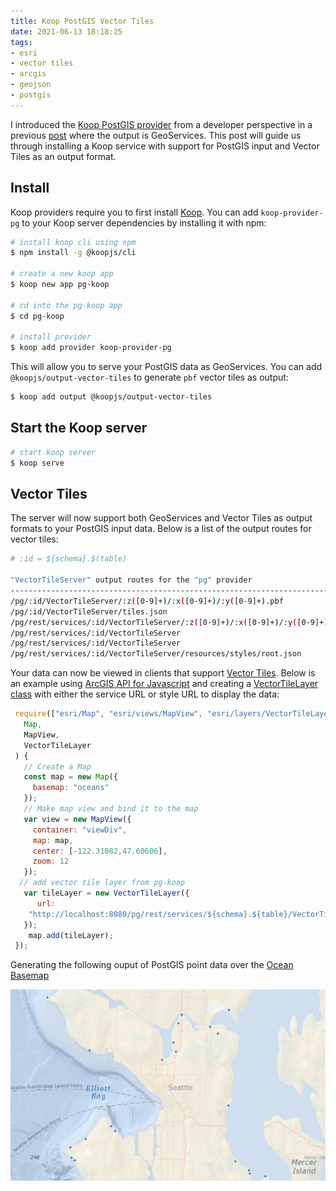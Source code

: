 ```yaml
---
title: Koop PostGIS Vector Tiles
date: 2021-06-13 18:18:25
tags:
- esri
- vector tiles
- arcgis
- geojson
- postgis
---
```


I introduced the [Koop PostGIS provider](https://github.com/doneill/koop-provider-pg) from a developer perspective in a previous [post](https://gh.jdoneill.com/2020/10/04/pgkoop/) where the output is GeoServices.  This post will guide us through installing a Koop service with support for PostGIS input and Vector Tiles as an output format.

## Install
Koop providers require you to first install [Koop](https://koopjs.github.io/).  You can add `koop-provider-pg` to your Koop server dependencies by installing it with npm:

```bash
# install koop cli using npm
$ npm install -g @koopjs/cli

# create a new koop app
$ koop new app pg-koop

# cd into the pg-koop app
$ cd pg-koop

# install provider
$ koop add provider koop-provider-pg

```

This will allow you to serve your PostGIS data as GeoServices.  You can add `@koopjs/output-vector-tiles` to generate `pbf` vector tiles as output:

```bash
$ koop add output @koopjs/output-vector-tiles
```

## Start the Koop server

```bash
# start koop server
$ koop serve
```

## Vector Tiles
The server will now support both GeoServices and Vector Tiles as output formats to your PostGIS input data.  Below is a list of the output routes for vector tiles:

```bash
# :id = ${schema}.$(table)

"VectorTileServer" output routes for the "pg" provider                       Methods
---------------------------------------------------------------------------  ---------
/pg/:id/VectorTileServer/:z([0-9]+)/:x([0-9]+)/:y([0-9]+).pbf                GET
/pg/:id/VectorTileServer/tiles.json                                          GET
/pg/rest/services/:id/VectorTileServer/:z([0-9]+)/:x([0-9]+)/:y([0-9]+).pbf  GET
/pg/rest/services/:id/VectorTileServer                                       GET, POST
/pg/rest/services/:id/VectorTileServer                                       GET, POST
/pg/rest/services/:id/VectorTileServer/resources/styles/root.json            GET
```

Your data can now be viewed in clients that support [Vector Tiles](https://github.com/koopjs/koop-output-vector-tiles).  Below is an example using [ArcGIS API for Javascript](https://developers.arcgis.com/javascript/latest/) and creating a [VectorTileLayer class](https://developers.arcgis.com/javascript/latest/api-reference/esri-layers-VectorTileLayer.html) with either the service URL or style URL to display the data:

```javascript
 require(["esri/Map", "esri/views/MapView", "esri/layers/VectorTileLayer"], function(
   Map,
   MapView,
   VectorTileLayer
 ) {
   // Create a Map
   const map = new Map({
     basemap: "oceans"
   });
   // Make map view and bind it to the map
   var view = new MapView({
     container: "viewDiv",
     map: map,
     center: [-122.31082,47.60606],
     zoom: 12
   });
  // add vector tile layer from pg-koop
   var tileLayer = new VectorTileLayer({
      url:
    "http://localhost:8080/pg/rest/services/${schema}.${table}/VectorTileServer"
   });
    map.add(tileLayer);
 });
```
Generating the following ouput of PostGIS point data over the [Ocean Basemap](https://www.arcgis.com/home/item.html?id=5ae9e138a17842688b0b79283a4353f6)

![Esri JS](koop-vector-tile/wa-boat-launch.png "PostGIS Vector Tiles in Esri JS")
